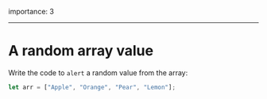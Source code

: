 importance: 3

---

# A random array value

Write the code to `alert` a random value from the array:

```js
let arr = ["Apple", "Orange", "Pear", "Lemon"];
```
